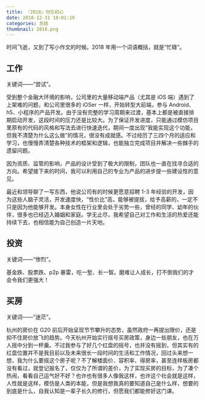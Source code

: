 ```yaml
---
title: 『2018』勿忘初心
date: 2018-12-31 18:01:19
categories: 总结
thumbnail: 2018.png
---
```


时间飞逝，又到了写小作文的时候。2018 年用一个词语概括，就是“忙碌”。

<!--more-->

## 工作

关键词——“尝试”。

受到整个金融大环境的影响，公司里的大量移动端产品（尤其是 iOS 端）遇到了上架难的问题，和公司里很多的 iOSer 一样，开始转型大前端，参与 Android、h5、小程序的产品开发。由于没有完整的学习周期来过渡，基本上都是被直接排期启动开发，这段时间的压力还是比较大。为了保证开发进度，只能通过模仿项目里原有的代码的风格和写法去进行快速迭代，期间一度出现“我能实现这个功能，但我不清楚为什么这么做”的情况，很没有成就感。不过经历了三四个月的适应和学习，也慢慢弄清楚各种技术的框架和逻辑，也能独立完成项目并解决一些棘手的遗留问题。

因为资质、监管的影响，产品的设计受到了极大的限制，团队也一直在找寻合适的方向。希望接下来的时间，我可以利用自己的专业为产品的进步提一些建设性的意见。

最近和领导聊了一写东西，他说公司有的时候更愿意招聘 1-3 年经验的开发，因为这些人脑子灵活，开发速度快，“性价比”高，能够被提拔，给予高薪的，一定不只是因为他能够开发。本身女性在行业里会处于劣势一些，曾经的同学、幼年的伙伴，很多也已经迈入婚姻和家庭。学无止尽，我希望自己对工作和生活的热爱还能持续下去，也相信能为自己创造一片天地。

## 投资

关键词——“惨烈”。

基金跌、股票跌、p2p 暴雷，吃一堑、长一智。磨难让人成长，打不倒我们的才会令我们更强大！

## 买房

关键词——“迷茫”。

杭州的房价在 G20 前后开始呈现节节攀升的态势，虽然政府一再提出限价，还是抑不住房价放飞的趋势。今天杭州开始实行摇号买房政策，身边一些朋友，也在万人摇中分到一杯羹。不过我参与了好几个红盘的摇号，也并没有摇到，但其实有的红盘位置并不是我目前以及未来很长一段时间的生活和工作情况，回过头来想一想，我为什么要摇这个房子呢？不了解楼面价、容积率、得房率，甚至连样板房都没有看过，就登记报名了，仅仅为了所谓的差价，为了实现买房的目标，为了凑个热闹，看看自己运气好不好？也许也有很多人像我这样，也许这个社会就是这样，人性就是这样，模仿是人类的本能，但是我想我真的要知道自己是什么样，想要的到底是什么，自我认知是一辈子长久的修行，但愿我们都能修好这门课。